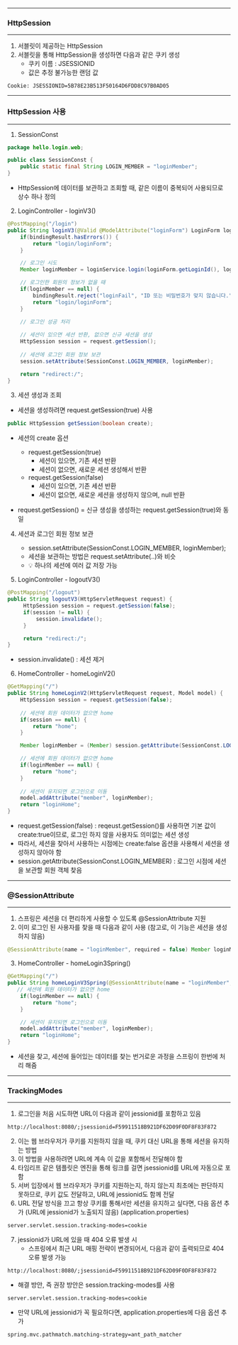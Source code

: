 -----
### HttpSession
-----
1. 서블릿이 제공하는 HttpSession
2. 서블릿을 통해 HttpSession을 생성하면 다음과 같은 쿠키 생성
   - 쿠키 이름 : JSESSIONID
   - 값은 추정 불가능한 랜덤 값
```
Cookie: JSESSIONID=5B78E23B513F50164D6FDD8C97B0AD05
```

-----
### HttpSession 사용
-----
1. SessionConst
```java
package hello.login.web;

public class SessionConst {
    public static final String LOGIN_MEMBER = "loginMember";
}
```
  - HttpSession에 데이터를 보관하고 조회할 때, 같은 이름이 중복되어 사용되므로 상수 하나 정의

2. LoginController - loginV3()
```java
@PostMapping("/login")
public String loginV3(@Valid @ModelAttribute("loginForm") LoginForm loginForm, BindingResult bindingResult, HttpServletRequest request) {
    if(bindingResult.hasErrors()) {
        return "login/loginForm";
    }

    // 로그인 시도
    Member loginMember = loginService.login(loginForm.getLoginId(), loginForm.getPassword());

    // 로그인한 회원의 정보가 없을 때
    if(loginMember == null) {
        bindingResult.reject("loginFail", "ID 또는 비밀번호가 맞지 않습니다.");
        return "login/loginForm";
    }

    // 로그인 성공 처리
    
    // 세션이 있으면 세션 반환, 없으면 신규 세션을 생성
    HttpSession session = request.getSession();
    
    // 세션에 로그인 회원 정보 보관
    session.setAttribute(SessionConst.LOGIN_MEMBER, loginMember);

    return "redirect:/";
}
```

3. 세션 생성과 조회
  - 세션을 생성하려면 request.getSession(true) 사용
```java
public HttpSession getSession(boolean create);
```
  - 세션의 create 옵션
    + request.getSession(true)
      * 세션이 있으면, 기존 세션 반환
      * 세션이 없으면, 새로운 세션 생성해서 반환
    + request.getSession(false)
      * 세션이 있으면, 기존 세션 반환
      * 세션이 없으면, 새로운 세션을 생성하지 않으며, null 반환
     
  - request.getSession() = 신규 생성을 생성하는 request.getSession(true)와 동일

4. 세션과 로그인 회원 정보 보관
   - session.setAttribute(SessionConst.LOGIN_MEMBER, loginMember);
   - 세션을 보관하는 방법은 request.setAttribute(..)와 비슷
   - 💡 하나의 세션에 여러 값 저장 가능

5. LoginController - logoutV3()
```java
@PostMapping("/logout")
public String logoutV3(HttpServletRequest request) {
     HttpSession session = request.getSession(false);
     if(session != null) {
         session.invalidate();
     }

     return "redirect:/";
}
```
  - session.invalidate() : 세션 제거

6. HomeController - homeLoginV2()
```java
@GetMapping("/")
public String homeLoginV2(HttpServletRequest request, Model model) {
    HttpSession session = request.getSession(false);
    
    // 세션에 회원 데이터가 없으면 home
    if(session == null) {
        return "home";
    }

    Member loginMember = (Member) session.getAttribute(SessionConst.LOGIN_MEMBER);

    // 세션에 회원 데이터가 없으면 home
    if(loginMember == null) {
        return "home";
    }
     
    // 세션이 유지되면 로그인으로 이동
    model.addAttribute("member", loginMember);
    return "loginHome";
}
```
  - request.getSession(false) : reqeust.getSession()를 사용하면 기본 값이 create:true이므로, 로그인 하지 않을 사용자도 의미없는 세션 생성
  - 따라서, 세션을 찾아서 사용하는 시점에는 create:false 옵션을 사용해서 세션을 생성하지 않아야 함
  - session.getAttribute(SessionConst.LOGIN_MEMBER) : 로그인 시점에 세션을 보관할 회원 객체 찾음

-----
### @SessionAttribute
-----
1. 스프링은 세션을 더 편리하게 사용할 수 있도록 @SessionAttribute 지원
2. 이미 로그인 된 사용자를 찾을 때 다음과 같이 사용 (참고로, 이 기능은 세션을 생성하지 않음)
```java
@SessionAttribute(name = "loginMember", required = false) Member loginMember
```

3. HomeController - homeLogin3Spring()
```java
@GetMapping("/")
public String homeLoginV3Spring(@SessionAttribute(name = "loginMember", required = false) Member loginMember, Model model) {
   // 세션에 회원 데이터가 없으면 home
    if(loginMember == null) {
        return "home";
    }

    // 세션이 유지되면 로그인으로 이동
    model.addAttribute("member", loginMember);
    return "loginHome";
}
```
  - 세션을 찾고, 세션에 들어있는 데이터를 찾는 번거로운 과정을 스프링이 한번에 처리 해줌

-----
### TrackingModes
-----
1. 로그인을 처음 시도하면 URL이 다음과 같이 jessionid를 포함하고 있음
```
http://localhost:8080/;jsessionid=F59911518B921DF62D09F0DF8F83F872
```

2. 이는 웹 브라우저가 쿠키를 지원하지 않을 때, 쿠키 대신 URL을 통해 세션을 유지하는 방법
3. 이 방법을 사용하려면 URL에 계속 이 값을 포함해서 전달해야 함
4. 타임리프 같은 템플릿은 엔진을 통해 링크를 걸면 jsessionid를 URL에 자동으로 포함
5. 서버 입장에서 웹 브라우저가 쿠키를 지원하는지, 하지 않는지 최초에는 판단하지 못하므로, 쿠키 값도 전달하고, URL에 jessionid도 함께 전달
6. URL 전달 방식을 끄고 항상 쿠키를 통해서만 세션을 유지하고 싶다면, 다음 옵션 추가 (URL에 jessionid가 노출되지 않음) (application.properties)
```properties
server.servlet.session.tracking-modes=cookie
```

7. jessionid가 URL에 있을 때 404 오류 발생 시
   - 스프링에서 최근 URL 매핑 전략이 변경되어서, 다음과 같이 출력되므로 404 오류 발생 가능
```
http://localhost:8080/;jsessionid=F59911518B921DF62D09F0DF8F83F872
```
   - 해결 방안, 즉 권장 방안은 session.tracking-modes를 사용
```properties
server.servlet.session.tracking-modes=cookie
```
   - 만약 URL에 jessionid가 꼭 필요하다면, application.properties에 다음 옵션 추가
```properties
spring.mvc.pathmatch.matching-strategy=ant_path_matcher
```
